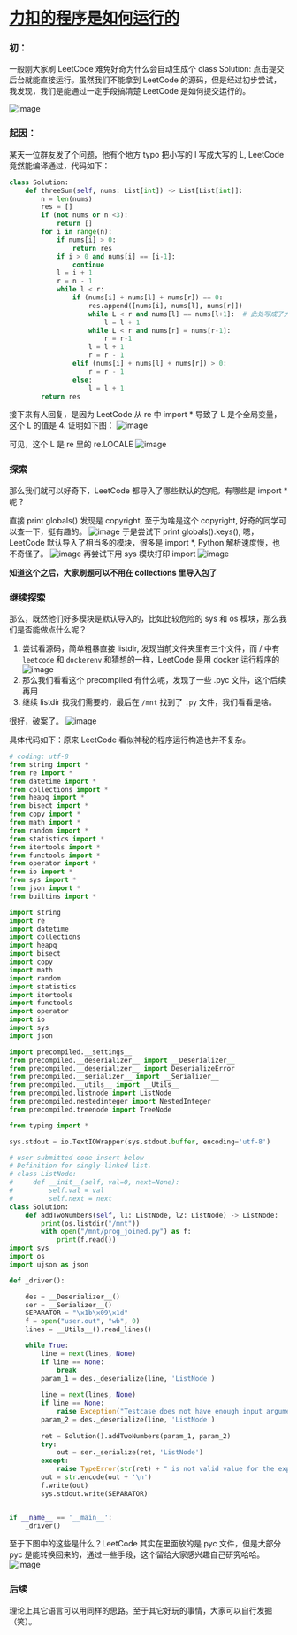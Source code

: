 # [力扣的程序是如何运行的](https://github.com/yihong0618/gitblog/issues/205)

### 初：
一般刚大家刷 LeetCode 难免好奇为什么会自动生成个 class Solution: 点击提交后台就能直接运行。虽然我们不能拿到 LeetCode 的源码，但是经过初步尝试，我发现，我们是能通过一定手段搞清楚 LeetCode 是如何提交运行的。

![image](https://user-images.githubusercontent.com/15976103/106418054-60617500-6490-11eb-92c8-b940b56ce531.png)

### 起因：

某天一位群友发了个问题，他有个地方 typo 把小写的 l 写成大写的 L, LeetCode 竟然能编译通过，代码如下：
```python
class Solution:
    def threeSum(self, nums: List[int]) -> List[List[int]]:
        n = len(nums)
        res = []
        if (not nums or n <3):
            return []
        for i in range(n):
            if nums[i] > 0:
                return res
            if i > 0 and nums[i] == [i-1]:
                continue
            l = i + 1
            r = n - 1
            while l < r:
                if (nums[i] + nums[l] + nums[r]) == 0:
                    res.append([nums[i], nums[l], nums[r]])
                    while L < r and nums[l] == nums[l+1]:  # 此处写成了大写的 L
                        l = l + 1
                    while L < r and nums[r] = nums[r-1]:
                        r = r-1
                    l = l + 1
                    r = r - 1
                elif (nums[i] + nums[l] + nums[r]) > 0:
                    r = r - 1
                else:
                    l = l + 1
        return res
```
接下来有人回复，是因为 LeetCode 从 re 中 import * 导致了 L 是个全局变量，这个 L 的值是 4. 证明如下图：
![image](https://user-images.githubusercontent.com/15976103/106418536-88050d00-6491-11eb-9393-67745a910821.png)

可见，这个 L 是 re 里的 re.LOCALE
![image](https://user-images.githubusercontent.com/15976103/106418616-bedb2300-6491-11eb-9e3c-87ecf979d234.png)

### 探索

那么我们就可以好奇下，LeetCode 都导入了哪些默认的包呢。有哪些是 import * 呢 ?

直接 print globals() 发现是 copyright, 至于为啥是这个 copyright, 好奇的同学可以查一下，挺有趣的。
![image](https://user-images.githubusercontent.com/15976103/106419165-d23abe00-6492-11eb-8f4d-4355f250fc65.png)
于是尝试下 print globals().keys(), 嗯，LeetCode 默认导入了相当多的模块，很多是 import *, Python 解析速度慢，也不奇怪了。
![image](https://user-images.githubusercontent.com/15976103/106419271-15952c80-6493-11eb-9192-7618b7769d65.png)
再尝试下用 sys 模块打印 import
![image](https://user-images.githubusercontent.com/15976103/106419347-44130780-6493-11eb-9838-a123d07b8dd1.png)

**知道这个之后，大家刷题可以不用在 collections 里导入包了**

### 继续探索

那么，既然他们好多模块是默认导入的，比如比较危险的 sys 和 os 模块，那么我们是否能做点什么呢？
1. 尝试看源码，简单粗暴直接 listdir, 发现当前文件夹里有三个文件，而 / 中有 `leetcode` 和 `dockerenv` 和猜想的一样，LeetCode 是用 docker 运行程序的
![image](https://user-images.githubusercontent.com/15976103/106419541-a5d37180-6493-11eb-92f1-fd29d4402e16.png)
2. 那么我们看看这个 precompiled 有什么呢，发现了一些 .pyc 文件，这个后续再用
3. 继续 listdir 找我们需要的，最后在 `/mnt` 找到了 `.py` 文件，我们看看是啥。

很好，破案了。
![image](https://user-images.githubusercontent.com/15976103/106420010-b89a7600-6494-11eb-88f6-e67510a25176.png)

具体代码如下：原来 LeetCode 看似神秘的程序运行构造也并不复杂。
```python
# coding: utf-8
from string import *
from re import *
from datetime import *
from collections import *
from heapq import *
from bisect import *
from copy import *
from math import *
from random import *
from statistics import *
from itertools import *
from functools import *
from operator import *
from io import *
from sys import *
from json import *
from builtins import *

import string
import re
import datetime
import collections
import heapq
import bisect
import copy
import math
import random
import statistics
import itertools
import functools
import operator
import io
import sys
import json

import precompiled.__settings__
from precompiled.__deserializer__ import __Deserializer__
from precompiled.__deserializer__ import DeserializeError
from precompiled.__serializer__ import __Serializer__
from precompiled.__utils__ import __Utils__
from precompiled.listnode import ListNode
from precompiled.nestedinteger import NestedInteger
from precompiled.treenode import TreeNode

from typing import *

sys.stdout = io.TextIOWrapper(sys.stdout.buffer, encoding='utf-8')

# user submitted code insert below
# Definition for singly-linked list.
# class ListNode:
#     def __init__(self, val=0, next=None):
#         self.val = val
#         self.next = next
class Solution:
    def addTwoNumbers(self, l1: ListNode, l2: ListNode) -> ListNode:
        print(os.listdir("/mnt"))
        with open("/mnt/prog_joined.py") as f:
            print(f.read())
import sys
import os
import ujson as json

def _driver():

    des = __Deserializer__()
    ser = __Serializer__()
    SEPARATOR = "\x1b\x09\x1d"
    f = open("user.out", "wb", 0)
    lines = __Utils__().read_lines()

    while True:
        line = next(lines, None)
        if line == None:
            break
        param_1 = des._deserialize(line, 'ListNode')
        
        line = next(lines, None)
        if line == None:
            raise Exception("Testcase does not have enough input arguments. Expected argument 'l2'")
        param_2 = des._deserialize(line, 'ListNode')
        
        ret = Solution().addTwoNumbers(param_1, param_2)
        try:
            out = ser._serialize(ret, 'ListNode')
        except:
            raise TypeError(str(ret) + " is not valid value for the expected return type ListNode");
        out = str.encode(out + '\n')
        f.write(out)
        sys.stdout.write(SEPARATOR)


if __name__ == '__main__':
    _driver()
```
至于下图中的这些是什么？LeetCode 其实在里面放的是 pyc 文件，但是大部分 pyc 是能转换回来的，通过一些手段，这个留给大家感兴趣自己研究哈哈。
![image](https://user-images.githubusercontent.com/15976103/106420161-044d1f80-6495-11eb-82d7-1e1346cf5510.png)

### 后续

理论上其它语言可以用同样的思路。至于其它好玩的事情，大家可以自行发掘（笑）。












